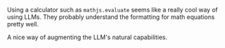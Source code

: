 Using a calculator such as `mathjs.evaluate` seems like a really cool way of using LLMs. They probably understand the formatting for math equations pretty well.

A nice way of augmenting the LLM's natural capabilities.
